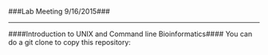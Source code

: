 ###Lab Meeting 9/16/2015###

___
####Introduction to UNIX and Command line Bioinformatics####
You can do a git clone to copy this repository: